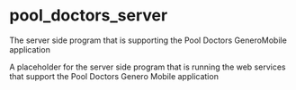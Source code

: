 # pool_doctors_server
The server side program that is supporting the Pool Doctors GeneroMobile application

A placeholder for the server side program that is running the web services that support the Pool Doctors Genero Mobile application
